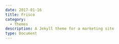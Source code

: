 ```yaml
---
date: 2017-01-16
title: Frisco
category:
  - Themes
description: A Jekyll theme for a marketing site
type: Document
---
```

